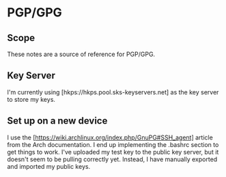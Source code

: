# PGP/GPG

## Scope
These notes are a source of reference for PGP/GPG.

## Key Server
I'm currently using [hkps://hkps.pool.sks-keyservers.net] as the
key server to store my keys.

## Set up on a new device
I use the [https://wiki.archlinux.org/index.php/GnuPG#SSH_agent] article
from the Arch documentation.  I end up implementing the .bashrc section
to get things to work.  I've uploaded my test key to the public key
server, but it doesn't seem to be pulling correctly yet.  Instead, I
have manually exported and imported my public keys.
